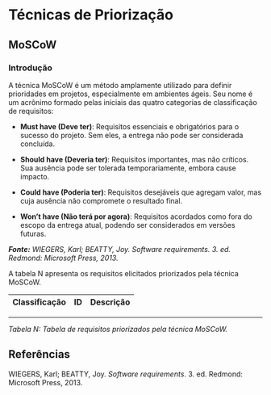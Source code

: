 # Técnicas de Priorização

## MoSCoW

### Introdução

A técnica MoSCoW é um método amplamente utilizado para definir prioridades em projetos, especialmente em ambientes ágeis. Seu nome é um acrônimo formado pelas iniciais das quatro categorias de classificação de requisitos:

- **Must have (Deve ter)**: Requisitos essenciais e obrigatórios para o sucesso do projeto. Sem eles, a entrega não pode ser considerada concluída.

- **Should have (Deveria ter)**: Requisitos importantes, mas não críticos. Sua ausência pode ser tolerada temporariamente, embora cause impacto.

- **Could have (Poderia ter)**: Requisitos desejáveis que agregam valor, mas cuja ausência não compromete o resultado final.

- **Won’t have (Não terá por agora)**: Requisitos acordados como fora do escopo da entrega atual, podendo ser considerados em versões futuras.


***Fonte:** WIEGERS, Karl; BEATTY, Joy. *Software requirements*. 3. ed. Redmond: Microsoft Press, 2013.*

A tabela N apresenta os requisitos elicitados priorizados pela técnica MoSCoW.

| Classificação | ID | Descrição | 
| ------------- | -- | --------- |

---
*Tabela N: Tabela de requisitos priorizados pela técnica MoSCoW.*

## Referências


WIEGERS, Karl; BEATTY, Joy. *Software requirements*. 3. ed. Redmond: Microsoft Press, 2013.
